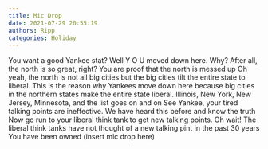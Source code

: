 ```yaml
---
title: Mic Drop
date: 2021-07-29 20:55:19
authors: Ripp
categories: Holiday
---
```


 You want a good Yankee stat?   Well Y O U moved down here.  Why?  After all, the north is so great, right?
You are proof that the north is messed up
Oh yeah, the north is not all big cities but the big cities tilt the entire state to liberal.   This is the reason why Yankees move down here because big cities in the northern states make the entire state liberal.  Illinois, New York, New Jersey, Minnesota, and the list goes on and on
See Yankee, your tired talking points are ineffective.    We have heard this before and know the truth
Now go run to your liberal think tank to get new talking points.  Oh wait!   The liberal think tanks have not thought  of a new talking pint in the past 30 years
You have been owned (insert mic drop here)